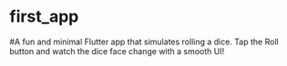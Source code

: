 # first_app
#A fun and minimal Flutter app that simulates rolling a dice. Tap the Roll button and watch the dice face change with a smooth UI!
